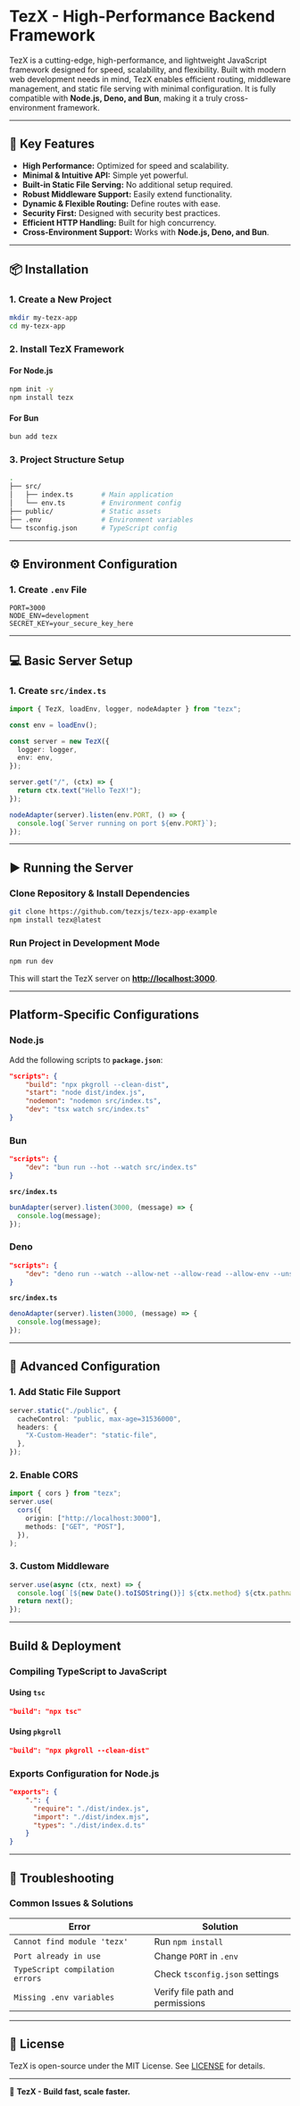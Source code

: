 # TezX - High-Performance Backend Framework

TezX is a cutting-edge, high-performance, and lightweight JavaScript framework designed for speed, scalability, and flexibility. Built with modern web development needs in mind, TezX enables efficient routing, middleware management, and static file serving with minimal configuration. It is fully compatible with **Node.js, Deno, and Bun**, making it a truly cross-environment framework.

---

## 🚀 Key Features

- **High Performance:** Optimized for speed and scalability.
- **Minimal & Intuitive API:** Simple yet powerful.
- **Built-in Static File Serving:** No additional setup required.
- **Robust Middleware Support:** Easily extend functionality.
- **Dynamic & Flexible Routing:** Define routes with ease.
- **Security First:** Designed with security best practices.
- **Efficient HTTP Handling:** Built for high concurrency.
- **Cross-Environment Support:** Works with **Node.js, Deno, and Bun**.

---

## 📦 Installation

### **1. Create a New Project**

```bash
mkdir my-tezx-app
cd my-tezx-app
```

### **2. Install TezX Framework**

#### **For Node.js**

```bash
npm init -y
npm install tezx
```

#### **For Bun**

```bash
bun add tezx
```

### **3. Project Structure Setup**

```bash
.
├── src/
│   ├── index.ts       # Main application
│   └── env.ts         # Environment config
├── public/            # Static assets
├── .env               # Environment variables
└── tsconfig.json      # TypeScript config
```

---

## ⚙️ **Environment Configuration**

### **1. Create `.env` File**

```env
PORT=3000
NODE_ENV=development
SECRET_KEY=your_secure_key_here
```

---

## 💻 **Basic Server Setup**

### **1. Create `src/index.ts`**

```typescript
import { TezX, loadEnv, logger, nodeAdapter } from "tezx";

const env = loadEnv();

const server = new TezX({
  logger: logger,
  env: env,
});

server.get("/", (ctx) => {
  return ctx.text("Hello TezX!");
});

nodeAdapter(server).listen(env.PORT, () => {
  console.log(`Server running on port ${env.PORT}`);
});
```

---

## ▶️ **Running the Server**

### **Clone Repository & Install Dependencies**

```bash
git clone https://github.com/tezxjs/tezx-app-example
npm install tezx@latest
```

### **Run Project in Development Mode**

```bash
npm run dev
```

This will start the TezX server on **<http://localhost:3000>**.

---

## **Platform-Specific Configurations**

### **Node.js**

Add the following scripts to **`package.json`**:

```json
"scripts": {
    "build": "npx pkgroll --clean-dist",
    "start": "node dist/index.js",
    "nodemon": "nodemon src/index.ts",
    "dev": "tsx watch src/index.ts"
}
```

### **Bun**

```json
"scripts": {
    "dev": "bun run --hot --watch src/index.ts"
}
```

**`src/index.ts`**

```typescript
bunAdapter(server).listen(3000, (message) => {
  console.log(message);
});
```

### **Deno**

```json
"scripts": {
    "dev": "deno run --watch --allow-net --allow-read --allow-env --unstable-sloppy-imports src/index.ts"
}
```

**`src/index.ts`**

```typescript
denoAdapter(server).listen(3000, (message) => {
  console.log(message);
});
```

---

## 🔧 **Advanced Configuration**

### **1. Add Static File Support**

```typescript
server.static("./public", {
  cacheControl: "public, max-age=31536000",
  headers: {
    "X-Custom-Header": "static-file",
  },
});
```

### **2. Enable CORS**

```typescript
import { cors } from "tezx";
server.use(
  cors({
    origin: ["http://localhost:3000"],
    methods: ["GET", "POST"],
  }),
);
```

### **3. Custom Middleware**

```typescript
server.use(async (ctx, next) => {
  console.log(`[${new Date().toISOString()}] ${ctx.method} ${ctx.pathname}`);
  return next();
});
```

---

## **Build & Deployment**

### **Compiling TypeScript to JavaScript**

#### **Using `tsc`**

```json
"build": "npx tsc"
```

#### **Using `pkgroll`**

```json
"build": "npx pkgroll --clean-dist"
```

### **Exports Configuration for Node.js**

```json
"exports": {
    ".": {
      "require": "./dist/index.js",
      "import": "./dist/index.mjs",
      "types": "./dist/index.d.ts"
    }
}
```

---

## 🚨 **Troubleshooting**

### **Common Issues & Solutions**

| Error                           | Solution                         |
| ------------------------------- | -------------------------------- |
| `Cannot find module 'tezx'`     | Run `npm install`                |
| `Port already in use`           | Change `PORT` in `.env`          |
| `TypeScript compilation errors` | Check `tsconfig.json` settings   |
| `Missing .env variables`        | Verify file path and permissions |

---

## 📜 License

TezX is open-source under the MIT License. See [LICENSE](LICENSE) for details.

---

🚀 **TezX - Build fast, scale faster.**

